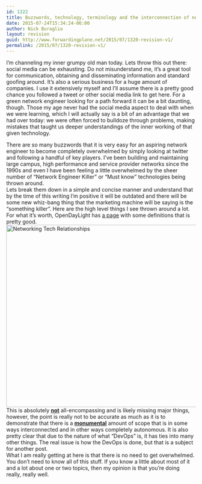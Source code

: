 ```yaml
---
id: 1322
title: Buzzwords, technology, terminology and the interconnection of networking
date: 2015-07-24T15:34:24-06:00
author: Nick Buraglio
layout: revision
guid: http://www.forwardingplane.net/2015/07/1320-revision-v1/
permalink: /2015/07/1320-revision-v1/
---
```

I’m channeling my inner grumpy old man today. Lets throw this out there: social media can be exhausting. Do not misunderstand me, it’s a great tool for communication, obtaining and disseminating information and standard goofing around. It’s also a serious business for a huge amount of companies. I use it extensively myself and I’ll assume there is a pretty good chance you followed a tweet or other social media link to get here. For a green network engineer looking for a path forward it can be a bit daunting, though. Those my age never had the social media aspect to deal with when we were learning, which I will actually say is a bit of an advantage that we had over today: we were often forced to bulldoze through problems, making mistakes that taught us deeper understandings of the inner working of that given technology.

<div>
</div>

<div>
  There are so many buzzwords that it is very easy for an aspiring network engineer to become completely overwhelmed by simply looking at twitter and following a handful of key players. I’ve been building and maintaining large campus, high performance and service provider networks since the 1990s and even I have been feeling a little overwhelmed by the sheer number of “Network Engineer Killer” or “Must know” technologies being thrown around.
</div>

<div>
  Lets break them down in a simple and concise manner and understand that by the time of this writing I’m positive it will be outdated and there will be some new whiz-bang thing that the marketing machine will be saying is the &#8220;something killer&#8221;. Here are the high level things I see thrown around a lot. For what it’s worth, OpenDayLight has <a href="http://www.opendaylight.org/project/technical-overview">a page</a> with some definitions that is pretty good.
</div>

<div>
  <a href="http://www.forwardingplane.net/wp-content/uploads/2015/07/Networking-Tech-Relationships.png"><img class="  wp-image-1319 aligncenter" src="http://www.forwardingplane.net/wp-content/uploads/2015/07/Networking-Tech-Relationships.png" alt="Networking Tech Relationships" width="706" height="484" /></a>
</div>

<div>
</div>

<div>
  <div>
  </div>
  
  <div>
    This is absolutely <u><b>not</b></u> all-encompassing and is likely missing major things, however, the point is really not to be accurate as much as it is to demonstrate that there is a <u><b>monumental</b></u> amount of scope that is in some ways interconnected and in other ways completely autonomous. It is also pretty clear that due to the nature of what “DevOps” is, it has ties into many other things. The real issue is how the DevOps is done, but that is a subject for another post.
  </div>
  
  <div>
    What I am really getting at here is that there is no need to get overwhelmed. You don’t need to know all of this stuff. If you know a little about most of it and a lot about one or two topics, then my opinion is that you’re doing really, really well.
  </div>
</div>
